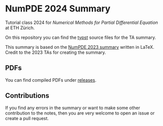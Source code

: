 # NumPDE 2024 Summary

Tutorial class 2024 for *Numerical Methods for Partial Differential Equation* at ETH Zürich.

On this repository you can find the [typst](https://typst.app/) source files for the TA summary.

This summary is based on the [NumPDE 2023 summary](https://www.overleaf.com/5644262547pnpdgpmjjmcj) written in LaTeX.
Credit to the 2023 TAs for creating the summary.

## PDFs

You can find compiled PDFs under [releases](https://github.com/valentinvogt/npde-summary/releases).

## Contributions

If you find any errors in the summary or want to make some other contribution
to the notes, then you are very welcome to open an issue or create a pull request.
